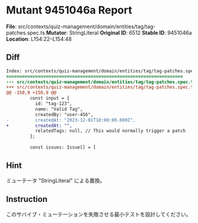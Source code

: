 # Mutant 9451046a Report

**File**: src/contexts/quiz-management/domain/entities/tag/tag-patches.spec.ts
**Mutator**: StringLiteral
**Original ID**: 6512
**Stable ID**: 9451046a
**Location**: L154:22–L154:48

## Diff

```diff
Index: src/contexts/quiz-management/domain/entities/tag/tag-patches.spec.ts
===================================================================
--- src/contexts/quiz-management/domain/entities/tag/tag-patches.spec.ts	original
+++ src/contexts/quiz-management/domain/entities/tag/tag-patches.spec.ts	mutated #6512
@@ -150,9 +150,9 @@
         const input = {
           id: "tag-123",
           name: "Valid Tag",
           createdBy: "user-456",
-          createdAt: "2023-12-01T10:00:00.000Z",
+          createdAt: "",
           relatedTags: null, // This would normally trigger a patch
         };
 
         const issues: Issue[] = [
```

## Hint

ミューテータ "StringLiteral" による置換。

## Instruction

このサバイブ・ミューテーションを失敗させる最小テストを設計してください。

